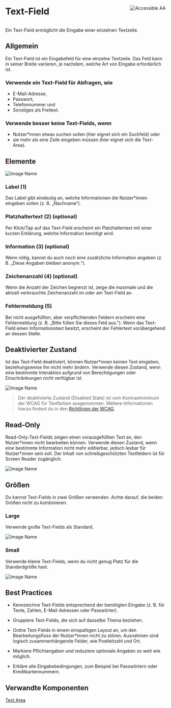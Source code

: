 <div style="display: inline-flex; align-items: center; justify-content: space-between; width: 100%;">
    <h1>Text-Field</h1>
    <img src="assets/aa.png" alt="Accessible AA" />
</div>

Ein Text-Field ermöglicht die Eingabe einer einzelnen Textzeile.

## Allgemein

Ein Text-Field ist ein Eingabefeld für eine einzelne Textzeile. Das Feld kann in seiner Breite variieren, je nachdem, welche Art von Eingabe erforderlich ist.

### Verwende ein Text-Field für Abfragen, wie

- E-Mail-Adresse,
- Passwort,
- Telefonnummer und
- Sonstiges als Freitext.

### Verwende besser keine Text-Fields, wenn

- Nutzer\*innen etwas suchen sollen (hier eignet sich ein Suchfeld) oder
- sie mehr als eine Zeile eingeben müssen (hier eignet sich die Text-Area).

## Elemente

![Image Name](assets/3_components/text-input/de/input-field-elements.png)

### Label (1)

Das Label gibt eindeutig an, welche Informationen die Nutzer\*innen eingeben sollen (z. B. „Nachname“).

### Platzhaltertext (2) (optional)

Per Klick/Tap auf das Text-Field erscheint ein Platzhaltertext mit einer kurzen Erklärung, welche Information benötigt wird.

### Information (3) (optional)

Wenn nötig, kannst du auch noch eine zusätzliche Information angeben (z. B. „Diese Angaben bleiben anonym.“).

### Zeichenanzahl (4) (optional)

Wenn die Anzahl der Zeichen begrenzt ist, zeige die maximale und die aktuell verbrauchte Zeichenanzahl im oder am Text-Field an.

### Fehlermeldung (5)

Bei nicht ausgefüllten, aber verpflichtenden Feldern erscheint eine Fehlermeldung (z. B. „Bitte füllen Sie dieses Feld aus."). Wenn das Text-Field einen Informationstext besitzt, erscheint der Fehlertext vorübergehend an dessen Stelle.

## Deaktivierter Zustand

Ist das Text-Field deaktiviert, können Nutzer\*innen keinen Text eingeben, beziehungsweise ihn nicht mehr ändern. Verwende diesen Zustand, wenn eine bestimmte Interaktion aufgrund von Berechtigungen oder Einschränkungen nicht verfügbar ist.

![Image Name](assets/3_components/text-input/de/input_disabled.png)

> Der deaktivierte Zustand (Disabled State) ist vom Kontrastminimum der WCAG für Textfarben ausgenommen. Weitere Informationen hierzu findest du in den [Richtlinien der WCAG](https://www.w3.org/TR/WCAG21/#contrast-minimum).

## Read-Only

Read-Only-Text-Fields zeigen einen vorausgefüllten Text an, den Nutzer\*innen nicht bearbeiten können. Verwende diesen Zustand, wenn eine bestimmte Information nicht mehr editierbar, jedoch lesbar für Nutzer\*innen sein soll. Der Inhalt von schreibgeschützten Textfeldern ist für Screen Reader zugänglich.

![Image Name](assets/3_components/text-input/de/input_readonly.png)

## Größen

Du kannst Text-Fields in zwei Größen verwenden. Achte darauf, die beiden Größen nicht zu kombinieren.

### Large

Verwende große Text-Fields als Standard.

![Image Name](assets/3_components/text-input/de/input-field-large.png)

### Small

Verwende kleine Text-Fields, wenn du nicht genug Platz für die Standardgröße hast.

![Image Name](assets/3_components/text-input/de/input-field-small.png)

## Best Practices

- Kennzeichne Text-Fields entsprechend der benötigten Eingabe (z. B. für Texte, Zahlen, E-Mail-Adressen oder Passwörter).

- Gruppiere Text-Fields, die sich auf dasselbe Thema beziehen.

- Ordne Text-Fields in einem einspaltigen Layout an, um den Bearbeitungsfluss der Nutzer\*innen nicht zu stören. Ausnahmen sind logisch zusammenhängende Felder, wie Postleitzahl und Ort.

- Markiere Pflichtangaben und reduziere optionale Angaben so weit wie möglich.

- Erkläre alle Eingabebedingungen, zum Beispiel bei Passwörtern oder Kreditkartennummern.

## Verwandte Komponenten

[Text Area](?path=/usage/components-text-area--standard)
